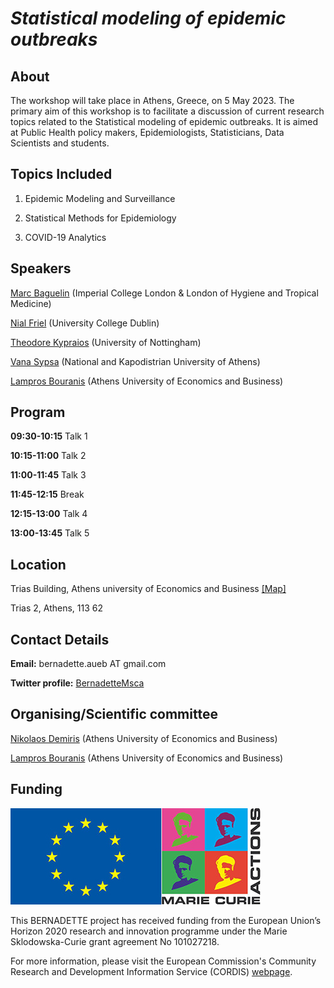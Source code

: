 # _Statistical modeling of epidemic outbreaks_

## About

The workshop will take place in Athens, Greece, on 5 May 2023.
The primary aim of this workshop is to facilitate a discussion of current research topics related to the Statistical modeling of epidemic outbreaks.
It is aimed at Public Health policy makers, Epidemiologists, Statisticians, Data Scientists and students.

## Topics Included

1. Epidemic Modeling and Surveillance

2. Statistical Methods for Epidemiology 

3. COVID-19 Analytics

## Speakers

[Marc Baguelin](https://www.imperial.ac.uk/people/m.baguelin) (Imperial College London & London of Hygiene and Tropical Medicine)

[Nial Friel](https://maths.ucd.ie/~nial/) (University College Dublin)

[Theodore Kypraios](https://www.maths.nottingham.ac.uk/plp/pmztk/) (University of Nottingham)

[Vana Sypsa](http://scholar.uoa.gr/vsipsa/home) (National and Kapodistrian University of Athens)

[Lampros Bouranis](https://lamprosbouranis.github.io/) (Athens University of Economics and Business)

## Program

**09:30-10:15** Talk 1

**10:15-11:00** Talk 2

**11:00-11:45** Talk 3

**11:45-12:15** Break

**12:15-13:00** Talk 4

**13:00-13:45** Talk 5

## Location

Trias Building, Athens university of Economics and Business [[Map]](https://www.google.com/maps/place/Athens+University+of+Economics+and+Business+-+Troias+Building/@37.9961245,23.7354101,18z/data=!4m6!3m5!1s0x14a1a2cbc98ba509:0x428f0476b1f81001!8m2!3d37.9958062!4d23.7361203!16s%2Fg%2F11gbxbsvxb)

Trias 2, Athens, 113 62

## Contact Details

**Email:** bernadette.aueb AT gmail.com

**Twitter profile:** [BernadetteMsca](https://twitter.com/BernadetteMsca)

## Organising/Scientific committee
[Nikolaos Demiris](https://www2.aueb.gr/users/nikos/) (Athens University of Economics and Business)

[Lampros Bouranis](https://lamprosbouranis.github.io/) (Athens University of Economics and Business)

## Funding
![EU emblem](/images/EU_logo_MSCA.png)

This BERNADETTE project has received funding from the European Union’s Horizon 2020 research and innovation programme under the Marie Sklodowska-Curie grant agreement No 101027218.

For more information, please visit the European Commission's Community Research and Development Information Service (CORDIS) [webpage](https://cordis.europa.eu/project/id/101027218).

